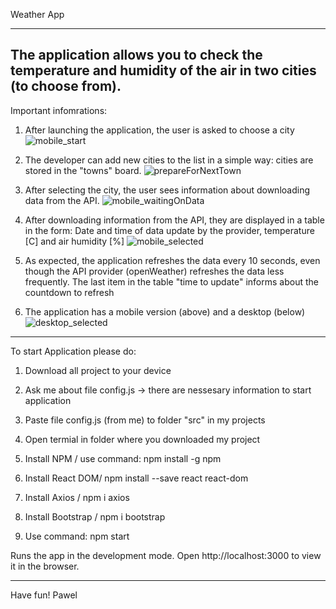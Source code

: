 Weather App

----
The application allows you to check the temperature and humidity of the air in two cities (to choose from).
------

Important infomrations:
1. After launching the application, the user is asked to choose a city
![mobile_start](https://user-images.githubusercontent.com/78322363/141533776-23033aec-6f3b-4839-8cd9-3805529683be.JPG)

2. The developer can add new cities to the list in a simple way: cities are stored in the "towns" board.
![prepareForNextTown](https://user-images.githubusercontent.com/78322363/141533992-ffced23f-0f28-4665-a0f0-3333c975a2f9.JPG)

3. After selecting the city, the user sees information about downloading data from the API.
![mobile_waitingOnData](https://user-images.githubusercontent.com/78322363/141534119-8504bc59-15a7-416f-907c-9a660b891a59.JPG)

4. After downloading information from the API, they are displayed in a table in the form: Date and time of data update by the provider, temperature [C] and air humidity [%]
![mobile_selected](https://user-images.githubusercontent.com/78322363/141534330-bd598e38-2b8a-4962-b7ec-d07e2bd16290.JPG)

5. As expected, the application refreshes the data every 10 seconds, even though the API provider (openWeather) refreshes the data less frequently. The last item in the table "time to update" informs about the countdown to refresh

6. The application has a mobile version (above) and a desktop (below)
![desktop_selected](https://user-images.githubusercontent.com/78322363/141534664-e97bf9d9-09a8-47f6-81dd-5f2d7757d2af.JPG)
------

To start Application please do:
1. Download all project to your device
2. Ask me about file config.js -> there are nessesary information to start application
3. Paste file config.js (from me) to folder "src" in my projects
4. Open termial in folder where you downloaded my project
5. Install NPM / use command: npm install -g npm
6. Install React DOM/ npm install --save react react-dom
7. Install Axios / npm i axios
8. Install Bootstrap / npm i bootstrap

9. Use command: npm start

Runs the app in the development mode.
Open http://localhost:3000 to view it in the browser.

----

Have fun!
Pawel
